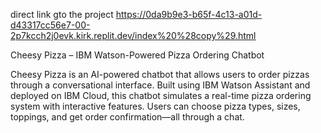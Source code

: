 direct link gto the project
https://0da9b9e3-b65f-4c13-a01d-d43317cc56e7-00-2p7kcch2j0evk.kirk.replit.dev/index%20%28copy%29.html
 
 Cheesy Pizza – IBM Watson-Powered Pizza Ordering Chatbot

Cheesy Pizza is an AI-powered chatbot that allows users to order pizzas through a conversational interface.
Built using IBM Watson Assistant and deployed on IBM Cloud, this chatbot simulates a real-time pizza ordering system with interactive features.
Users can choose pizza types, sizes, toppings, and get order confirmation—all through a chat.
